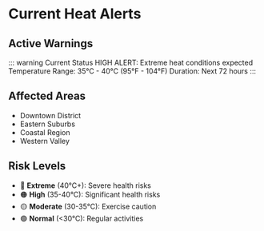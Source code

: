 # Current Heat Alerts

## Active Warnings

::: warning Current Status
HIGH ALERT: Extreme heat conditions expected
Temperature Range: 35°C - 40°C (95°F - 104°F)
Duration: Next 72 hours
:::

## Affected Areas
- Downtown District
- Eastern Suburbs
- Coastal Region
- Western Valley

## Risk Levels
- 🔴 **Extreme** (40°C+): Severe health risks
- 🟠 **High** (35-40°C): Significant health risks
- 🟡 **Moderate** (30-35°C): Exercise caution
- 🟢 **Normal** (<30°C): Regular activities